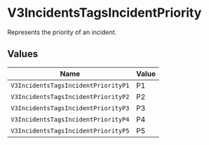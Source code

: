 # V3IncidentsTagsIncidentPriority

Represents the priority of an incident.


## Values

| Name                                | Value                               |
| ----------------------------------- | ----------------------------------- |
| `V3IncidentsTagsIncidentPriorityP1` | P1                                  |
| `V3IncidentsTagsIncidentPriorityP2` | P2                                  |
| `V3IncidentsTagsIncidentPriorityP3` | P3                                  |
| `V3IncidentsTagsIncidentPriorityP4` | P4                                  |
| `V3IncidentsTagsIncidentPriorityP5` | P5                                  |